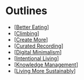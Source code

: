 # Outlines

- [[Better Eating]]
- [[Climbing]]
- [[Create More]]
- [[Curated Recording]]
- [[Digital Minimalism]]
- [[Intentional Living]]
- [[Knowledge Management]]
- [[Living More Sustainably]]

[//begin]: # "Autogenerated link references for markdown compatibility"
[Better Eating]: docs/outlines/better-eating "Better Eating"
[Climbing]: docs/outlines/climbing "Climbing"
[Create More]: docs/outlines/create-more "Create More"
[Curated Recording]: docs/outlines/curated-recording "Curated Recording"
[Digital Minimalism]: docs/outlines/digital-minimalism "Digital Minimalism"
[Intentional Living]: docs/outlines/intentional-living "Intentional Living"
[Knowledge Management]: docs/outlines/knowledge-management "Knowledge Management"
[Living More Sustainably]: docs/outlines/living-more-sustainably "Living More Sustainably"
[//end]: # "Autogenerated link references"
